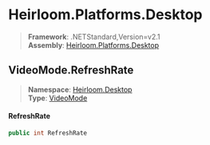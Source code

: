 # Heirloom.Platforms.Desktop

> **Framework**: .NETStandard,Version=v2.1  
> **Assembly**: [Heirloom.Platforms.Desktop][0]  

## VideoMode.RefreshRate

> **Namespace**: [Heirloom.Desktop][0]  
> **Type**: [VideoMode][1]  

#### RefreshRate

```cs
public int RefreshRate
```

[0]: ../../../Heirloom.Platforms.Desktop.md
[1]: ../VideoMode.md
